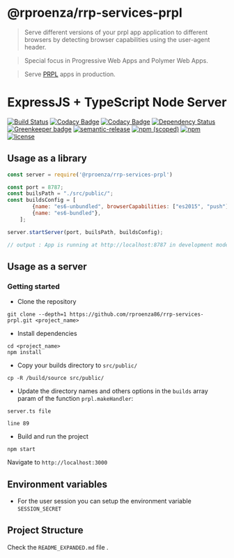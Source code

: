 # @rproenza/rrp-services-prpl

> Serve different versions of your prpl app application to different browsers by detecting browser capabilities using the user-agent header.

> Special focus in Progressive Web Apps and Polymer Web Apps.

> Serve [PRPL](https://developers.google.com/web/fundamentals/performance/prpl-pattern/) apps in production.

# ExpressJS + TypeScript Node Server

[![Build Status](https://travis-ci.org/rproenza86/rrp-services-prpl.svg?branch=feature%2Fnpm-deploy)](https://travis-ci.org/rproenza86/rrp-services-prpl)
[![Codacy Badge](https://api.codacy.com/project/badge/Grade/a7f6c9d884f04182a0d620ba6881bdb2)](https://www.codacy.com/app/raul.r.proenza/rrp-services-prpl?utm_source=github.com&amp;utm_medium=referral&amp;utm_content=rproenza86/rrp-services-prpl&amp;utm_campaign=Badge_Grade)
[![Codacy Badge](https://api.codacy.com/project/badge/Coverage/a7f6c9d884f04182a0d620ba6881bdb2)](https://www.codacy.com/app/raul.r.proenza/rrp-services-prpl?utm_source=github.com&utm_medium=referral&utm_content=rproenza86/rrp-services-prpl&utm_campaign=Badge_Coverage)
[![Dependency Status](https://www.versioneye.com/user/projects/5a14ca6e0fb24f2a6d408d11/badge.svg?style=flat-square)](https://www.versioneye.com/user/projects/5a14ca6e0fb24f2a6d408d11)
[![Greenkeeper badge](https://badges.greenkeeper.io/rproenza86/rrp-services-prpl.svg)](https://greenkeeper.io/)
[![semantic-release](https://img.shields.io/badge/%20%20%F0%9F%93%A6%F0%9F%9A%80-semantic--release-e10079.svg)](https://github.com/semantic-release/semantic-release)
[![npm (scoped)](https://img.shields.io/npm/v/@rproenza/rrp-services-prpl.svg)](https://www.npmjs.com/package/@rproenza/rrp-services-prpl)
[![npm](https://img.shields.io/npm/dt/@rproenza/rrp-services-prpl.svg)](https://www.npmjs.com/package/@rproenza/rrp-services-prpl)
[![license](https://img.shields.io/github/license/rproenza86/rrp-services-prpl.svg)](https://github.com/rproenza86/rrp-services-prpl/blob/master/LICENSE)

## Usage as a library

```js
const server = require('@rproenza/rrp-services-prpl')

const port = 8787;
const builsPath = "./src/public/";
const buildsConfig = [
        {name: "es6-unbundled", browserCapabilities: ["es2015", "push"]},
        {name: "es6-bundled"},
    ];

server.startServer(port, builsPath, buildsConfig);

// output : App is running at http://localhost:8787 in development mode
```
## Usage as a server

### Getting started
- Clone the repository
```
git clone --depth=1 https://github.com/rproenza86/rrp-services-prpl.git <project_name>
```
- Install dependencies 
```
cd <project_name>
npm install
```
- Copy your builds directory to `src/public/`
```
cp -R /build/source src/public/ 
```
- Update the directory names and others options in the `builds` array param of the function `prpl.makeHandler`:
```
server.ts file
```
```
line 89
```
- Build and run the project
```
npm start
```
Navigate to `http://localhost:3000`

## Environment variables
 - For the user session you can setup the environment variable `SESSION_SECRET`

## Project Structure
Check the `README_EXPANDED.md` file .
